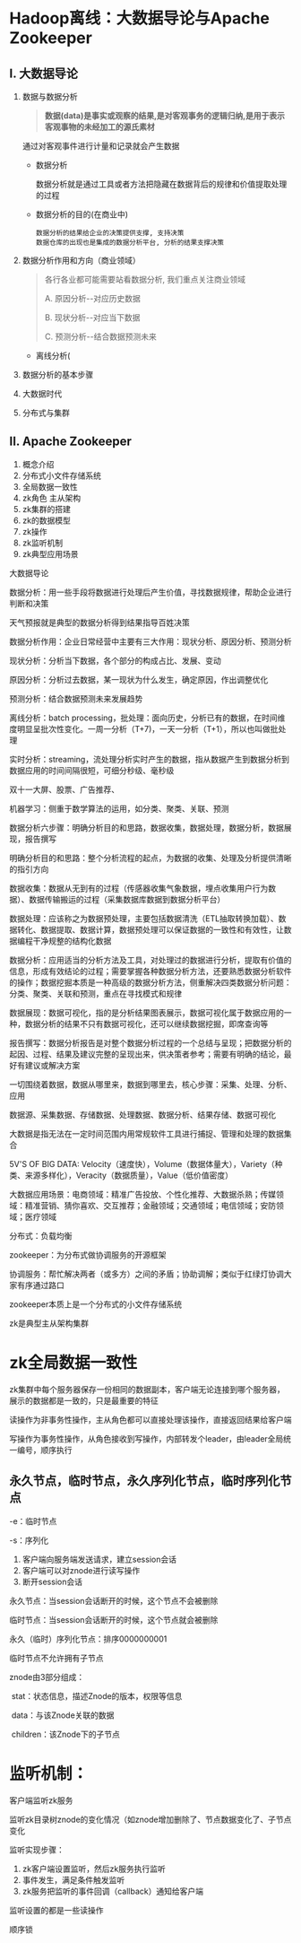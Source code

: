 # Hadoop离线：大数据导论与Apache Zookeeper

## I. 大数据导论

1. 数据与数据分析

   >**数据(data)是事实或观察的结果,是对客观事务的逻辑归纳,是用于表示客观事物的未经加工的源氏素材**

   通过对客观事件进行计量和记录就会产生数据

   - 数据分析

     数据分析就是通过工具或者方法把隐藏在数据背后的规律和价值提取处理的过程

   - 数据分析的目的(在商业中)

     ```shell
     数据分析的结果给企业的决策提供支撑, 支持决策
     数据仓库的出现也是集成的数据分析平台, 分析的结果支撑决策
     ```

2. 数据分析作用和方向（商业领域）

   > 各行各业都可能需要站看数据分析, 我们重点关注商业领域
   >
   > A. 原因分析--对应历史数据
   >
   > B. 现状分析--对应当下数据
   >
   > C. 预测分析--结合数据预测未来

   - 离线分析(

3. 数据分析的基本步骤

4. 大数据时代

5. 分布式与集群

## II. Apache Zookeeper

1. 概念介绍
2. 分布式小文件存储系统
3. 全局数据一致性
4. zk角色 主从架构
5. zk集群的搭建
6. zk的数据模型
7. zk操作
8. zk监听机制
9. zk典型应用场景

大数据导论



数据分析：用一些手段将数据进行处理后产生价值，寻找数据规律，帮助企业进行判断和决策

天气预报就是典型的数据分析得到结果指导百姓决策

数据分析作用：企业日常经营中主要有三大作用：现状分析、原因分析、预测分析

现状分析：分析当下数据，各个部分的构成占比、发展、变动

原因分析：分析过去数据，某一现状为什么发生，确定原因，作出调整优化

预测分析：结合数据预测未来发展趋势

离线分析：batch processing，批处理：面向历史，分析已有的数据，在时间维度明显呈批次性变化。一周一分析（T+7)，一天一分析（T+1），所以也叫做批处理

 实时分析：streaming，流处理分析实时产生的数据，指从数据产生到数据分析到数据应用的时间间隔很短，可细分秒级、毫秒级

双十一大屏、股票、广告推荐、

机器学习：侧重于数学算法的运用，如分类、聚类、关联、预测

数据分析六步骤：明确分析目的和思路，数据收集，数据处理，数据分析，数据展现，报告撰写

明确分析目的和思路：整个分析流程的起点，为数据的收集、处理及分析提供清晰的指引方向

数据收集：数据从无到有的过程（传感器收集气象数据，埋点收集用户行为数据）、数据传输搬运的过程（采集数据库数据到数据分析平台）

数据处理：应该称之为数据预处理，主要包括数据清洗（ETL抽取转换加载）、数据转化、数据提取、数据计算，数据预处理可以保证数据的一致性和有效性，让数据编程干净规整的结构化数据

数据分析：应用适当的分析方法及工具，对处理过的数据进行分析，提取有价值的信息，形成有效结论的过程；需要掌握各种数据分析方法，还要熟悉数据分析软件的操作；数据挖掘本质是一种高级的数据分析方法，侧重解决四类数据分析问题：分类、聚类、关联和预测，重点在寻找模式和规律

数据展现：数据可视化，指的是分析结果图表展示，数据可视化属于数据应用的一种，数据分析的结果不只有数据可视化，还可以继续数据挖掘，即席查询等

报告撰写：数据分析报告是对整个数据分析过程的一个总结与呈现；把数据分析的起因、过程、结果及建议完整的呈现出来，供决策者参考；需要有明确的结论，最好有建议或解决方案

一切围绕着数据，数据从哪里来，数据到哪里去，核心步骤：采集、处理、分析、应用

数据源、采集数据、存储数据、处理数据、数据分析、结果存储、数据可视化

大数据是指无法在一定时间范围内用常规软件工具进行捕捉、管理和处理的数据集合

5V'S OF BIG DATA: Velocity（速度快），Volume（数据体量大），Variety（种类、来源多样化），Veracity（数据质量），Value（低价值密度）

大数据应用场景：电商领域：精准广告投放、个性化推荐、大数据杀熟；传媒领域：精准营销、猜你喜欢、交互推荐；金融领域；交通领域；电信领域；安防领域；医疗领域

分布式：负载均衡

zookeeper：为分布式做协调服务的开源框架

协调服务：帮忙解决两者（或多方）之间的矛盾；协助调解；类似于红绿灯协调大家有序通过路口

zookeeper本质上是一个分布式的小文件存储系统

zk是典型主从架构集群

# zk全局数据一致性

zk集群中每个服务器保存一份相同的数据副本，客户端无论连接到哪个服务器，展示的数据都是一致的，只是最重要的特征

读操作为非事务性操作，主从角色都可以直接处理该操作，直接返回结果给客户端

写操作为事务性操作，从角色接收到写操作，内部转发个leader，由leader全局统一编号，顺序执行



## 永久节点，临时节点，永久序列化节点，临时序列化节点

-e：临时节点

-s：序列化

1. 客户端向服务端发送请求，建立session会话
2. 客户端可以对znode进行读写操作
3. 断开session会话

永久节点：当session会话断开的时候，这个节点不会被删除

临时节点：当session会话断开的时候，这个节点就会被删除



永久（临时）序列化节点：排序0000000001

临时节点不允许拥有子节点



znode由3部分组成：

​	stat：状态信息，描述Znode的版本，权限等信息

​	data：与该Znode关联的数据

​	children：该Znode下的子节点



# 监听机制：

客户端监听zk服务

监听zk目录树znode的变化情况（如znode增加删除了、节点数据变化了、子节点变化

监听实现步骤：

1. zk客户端设置监听，然后zk服务执行监听
2. 事件发生，满足条件触发监听
3. zk服务把监听的事件回调（callback）通知给客户端

监听设置的都是一些读操作



顺序锁